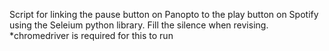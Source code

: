 Script for linking the pause button on Panopto to the play button on Spotify using the Seleium python library. Fill the silence when revising.  
*chromedriver is required for this to run
